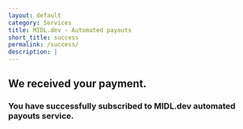 ```yaml
---
layout: default
category: Services
title: MIDL.dev - Automated payouts
short_title: success
permalink: /success/
description: | 
---
```


## We received your payment.

### You have successfully subscribed to MIDL.dev automated payouts service.